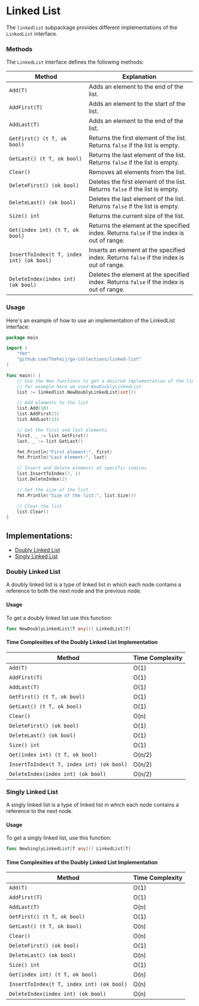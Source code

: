 # Linked List

The `linkedlist` subpackage provides different implementations of the `LinkedList` interface.

### Methods

The `LinkedList` interface defines the following methods:

| Method                                    | Explanation                                                                               |
|-------------------------------------------|-------------------------------------------------------------------------------------------|
| `Add(T)`                                  | Adds an element to the end of the list.                                                   |
| `AddFirst(T)`                             | Adds an element to the start of the list.                                                 |
| `AddLast(T)`                              | Adds an element to the end of the list.                                                   |
| `GetFirst() (t T, ok bool)`               | Returns the first element of the list. Returns `false` if the list is empty.              |
| `GetLast() (t T, ok bool)`                | Returns the last element of the list. Returns `false` if the list is empty.               |
| `Clear()`                                 | Removes all elements from the list.                                                       |
| `DeleteFirst() (ok bool)`                 | Deletes the first element of the list. Returns `false` if the list is empty.              |
| `DeleteLast() (ok bool)`                  | Deletes the last element of the list. Returns `false` if the list is empty.               |
| `Size() int`                              | Returns the current size of the list.                                                     |
| `Get(index int) (t T, ok bool)`           | Returns the element at the specified index. Returns `false` if the index is out of range. |
| `InsertToIndex(t T, index int) (ok bool)` | Inserts an element at the specified index. Returns `false` if the index is out of range.  |
| `DeleteIndex(index int) (ok bool)`        | Deletes the element at the specified index. Returns `false` if the index is out of range. |

### Usage

Here's an example of how to use an implementation of the LinkedList interface:

```go
package main

import (
	"fmt"
	"github.com/TheFeij/go-collections/linked-list"
)

func main() {
	// Use the New functions to get a desired implementation of the linked list
	// for example here we used NewDoublyLinkedList
	list := linkedlist.NewDoublyLinkedList[int]()

	// Add elements to the list
	list.Add(10)
	list.AddFirst(5)
	list.AddLast(15)

	// Get the first and last elements
	first, _ := list.GetFirst()
	last, _ := list.GetLast()

	fmt.Println("First element:", first)
	fmt.Println("Last element:", last)

	// Insert and delete elements at specific indices
	list.InsertToIndex(7, 1)
	list.DeleteIndex(2)

	// Get the size of the list
	fmt.Println("Size of the list:", list.Size())

	// Clear the list
	list.Clear()
}
```


## Implementations:

- [Doubly Linked List](#doubly-linked-list)
- [Singly Linked List](#singly-linked-list)

### Doubly Linked List

A doubly linked list is a type of linked list in which each node contains
a reference to both the next node and the previous node.

#### Usage

To get a doubly linked list use this function:
```go
func NewDoublyLinkedList[T any]() LinkedList[T]
```

#### Time Complexities of the Doubly Linked List Implementation

| Method                                        | Time Complexity |
|-----------------------------------------------|-----------------|
| `Add(T)`                                      | O(1)            |
| `AddFirst(T)`                                 | O(1)            |
| `AddLast(T)`                                  | O(1)            |
| `GetFirst() (t T, ok bool)`                   | O(1)            |
| `GetLast() (t T, ok bool)`                    | O(1)            |
| `Clear()`                                     | O(n)            |
| `DeleteFirst() (ok bool)`                     | O(1)            |
| `DeleteLast() (ok bool)`                      | O(1)            |
| `Size() int`                                  | O(1)            |
| `Get(index int) (t T, ok bool)`               | O(n/2)          |
| `InsertToIndex(t T, index int) (ok bool)`     | O(n/2)          |
| `DeleteIndex(index int) (ok bool)`            | O(n/2)          |


### Singly Linked List

A singly linked list is a type of linked list in which each node contains
a reference to the next node.

#### Usage

To get a singly linked list, use this function:
```go
func NewSinglyLinkedList[T any]() LinkedList[T]
```

#### Time Complexities of the Doubly Linked List Implementation

| Method                                        | Time Complexity |
|-----------------------------------------------|-----------------|
| `Add(T)`                                      | O(1)            |
| `AddFirst(T)`                                 | O(1)            |
| `AddLast(T)`                                  | O(n)            |
| `GetFirst() (t T, ok bool)`                   | O(1)            |
| `GetLast() (t T, ok bool)`                    | O(n)            |
| `Clear()`                                     | O(n)            |
| `DeleteFirst() (ok bool)`                     | O(1)            |
| `DeleteLast() (ok bool)`                      | O(n)            |
| `Size() int`                                  | O(1)            |
| `Get(index int) (t T, ok bool)`               | O(n)            |
| `InsertToIndex(t T, index int) (ok bool)`     | O(n)            |
| `DeleteIndex(index int) (ok bool)`            | O(n)            |

